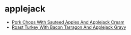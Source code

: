 # applejack

 * [Pork Chops With Sauteed Apples And Applejack Cream](index/p/pork-chops-with-sauteed-apples-and-applejack-cream-13209.json)
 * [Roast Turkey With Bacon Tarragon And Applejack Gravy](index/r/roast-turkey-with-bacon-tarragon-and-applejack-gravy-100365.json)
